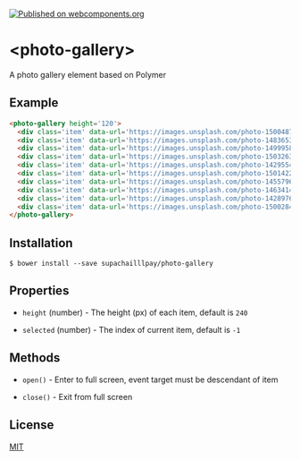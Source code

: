 [![Published on webcomponents.org](https://img.shields.io/badge/webcomponents.org-published-blue.svg)](https://www.webcomponents.org/element/owner/my-element)

# \<photo-gallery\>

A photo gallery element based on Polymer

## Example

<!--
```
<custom-element-demo>
  <template>
    <script src='../webcomponentsjs/webcomponents-lite.js'></script>
    <link rel='import' href='photo-gallery.html'>
    <next-code-block></next-code-block>
  </template>
</custom-element-demo>
```
-->
```html
<photo-gallery height='120'>
  <div class='item' data-url='https://images.unsplash.com/photo-1500487003906-9baadc8d610d?auto=compress,format&fit=crop&w=334&h=&q=80&aspect-ratio=0.67'></div>
  <div class='item' data-url='https://images.unsplash.com/photo-1483653085484-eb63c9f02547?auto=compress,format&fit=crop&w=750&h=&q=80&aspect-ratio=1.50'></div>
  <div class='item' data-url='https://images.unsplash.com/photo-1499958919714-e10d2741a387?auto=compress,format&fit=crop&w=334&h=&q=80&aspect-ratio=0.67'></div>
  <div class='item' data-url='https://images.unsplash.com/photo-1503263892381-7f7fd5e5ec15?auto=compress,format&fit=crop&w=376&h=&q=80&aspect-ratio=0.75'></div>
  <div class='item' data-url='https://images.unsplash.com/photo-1429554429301-1c7d5ae2d42e?auto=compress,format&fit=crop&w=750&h=&q=80&aspect-ratio=1.50'></div>
  <div class='item' data-url='https://images.unsplash.com/photo-1501422955948-a75c84b11ecf?auto=compress,format&fit=crop&w=752&h=&q=80&aspect-ratio=1.50'></div>
  <div class='item' data-url='https://images.unsplash.com/photo-1455796653466-32048b2b780e?auto=compress,format&fit=crop&w=749&h=&q=80&aspect-ratio=1.50'></div>
  <div class='item' data-url='https://images.unsplash.com/photo-1463414689943-2aca18b2242b?auto=compress,format&fit=crop&w=750&h=&q=80&aspect-ratio=1.78'></div>
  <div class='item' data-url='https://images.unsplash.com/photo-1428976365951-b70e0fa5c551?auto=compress,format&fit=crop&w=750&h=&q=80&aspect-ratio=1.50'></div>
  <div class='item' data-url='https://images.unsplash.com/photo-1500284306430-8f3cad668bb2?auto=compress,format&fit=crop&w=750&h=&q=80&aspect-ratio=1.50'></div>
</photo-gallery>
```

## Installation

```shell
$ bower install --save supachailllpay/photo-gallery
```

## Properties

* `height` (number) - The height (px) of each item, default is `240`

* `selected` (number) - The index of current item, default is `-1`

## Methods

* `open()` - Enter to full screen, event target must be descendant of item

* `close()` - Exit from full screen

## License

[MIT](http://opensource.org/licenses/MIT)
